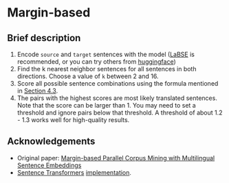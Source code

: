 # Margin-based

## Brief description

1. Encode `source` and `target` sentences with the model ([LaBSE](https://arxiv.org/abs/2007.01852) is recommended, or you can try others from [huggingface](https://huggingface.co/models))
2. Find the k nearest neighbor sentences for all sentences in both directions. Choose a value of `k` between 2 and 16.
3. Score all possible sentence combinations using the formula mentioned in [Section 4.3](https://arxiv.org/pdf/1811.01136.pdf).
4. The pairs with the highest scores are most likely translated sentences. Note that the score can be larger than 1. You may need to set a threshold and ignore pairs below that threshold. A threshold of about 1.2 - 1.3 works well for high-quality results.


## Acknowledgements
* Original paper: [Margin-based Parallel Corpus Mining with Multilingual Sentence Embeddings](https://arxiv.org/pdf/1811.01136.pdf)
* [Sentence Transformers](https://github.com/UKPLab/sentence-transformers) [implementation](https://github.com/UKPLab/sentence-transformers/blob/c5f93f70eca933c78695c5bc686ceda59651ae3b/examples/applications/parallel-sentence-mining/README.md).
